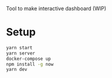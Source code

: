 Tool to make interactive dashboard (WIP)

# Setup

```sh
yarn start
yarn server
docker-compose up
npm install -g now
yarn dev
```
